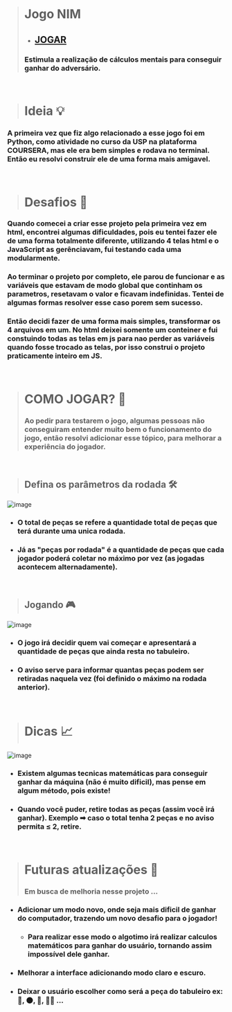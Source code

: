 > # Jogo NIM
>  - ## <a href="https://pedrofnseca.github.io/Jogo-NIM/">JOGAR<a>
> ### Estimula a realização de cálculos mentais para conseguir ganhar do adversário.

<br>

> # Ideia 💡
### A primeira vez que fiz algo relacionado a esse jogo foi em Python, como atividade no curso da USP na plataforma COURSERA, mas ele era bem simples e rodava no terminal. Então eu resolvi construir ele de uma forma mais amigavel.

<br>

> # Desafios 🦖
### Quando comecei a criar esse projeto pela primeira vez em html, encontrei algumas dificuldades, pois eu tentei fazer ele de uma forma totalmente diferente, utilizando 4 telas html e o JavaScript as gerênciavam, fui testando cada uma modularmente. 
### Ao terminar o projeto por completo, ele parou de funcionar e as variáveis que estavam de modo global que continham os parametros, resetavam o valor e ficavam indefinidas. Tentei de algumas formas resolver esse caso porem sem sucesso. 
### Então decidi fazer de uma forma mais simples, transformar os 4 arquivos em um. No html deixei somente um conteiner e fui constuindo todas as telas em js para nao perder as variáveis quando fosse trocado as telas, por isso construi o projeto praticamente inteiro em JS.

<br>

> # COMO JOGAR? 🤔
> ### Ao pedir para testarem o jogo, algumas pessoas não conseguiram entender muito bem o funcionamento do jogo, então resolvi adicionar esse tópico, para melhorar a experiência do jogador.

<br>

> ## Defina os parâmetros da rodada 🛠️

![image](https://user-images.githubusercontent.com/97262778/172015872-6a9bbe19-7d1a-441d-b734-48a2066d30a7.png)

- ### O total de peças se refere a quantidade total de peças que terá durante uma unica rodada.
- ### Já as "peças por rodada" é a quantidade de peças que cada jogador poderá coletar no máximo por vez (as jogadas acontecem alternadamente).

<br>

> ## Jogando 🎮

![image](https://user-images.githubusercontent.com/97262778/172015912-76255009-cd0f-41ca-b7f7-7f166875f4d8.png)

- ### O jogo irá decidir quem vai começar e apresentará a quantidade de peças que ainda resta no tabuleiro.
- ### O aviso serve para informar quantas peças podem ser retiradas naquela vez (foi definido o máximo na rodada anterior).

<br>

> # Dicas 📈

![image](https://user-images.githubusercontent.com/97262778/172016245-5fefa9de-e901-4596-aa42-ae6f6940d85c.png)

- ### Existem algumas tecnicas matemáticas para conseguir ganhar da máquina (não é muito dificil), mas pense em algum método, pois existe!
- ### Quando você puder, retire todas as peças (assim você irá ganhar). Exemplo ➡ caso o total tenha 2 peças e no aviso permita ≤ 2, retire.


<br>


> # Futuras atualizações 🚀
> ### Em busca de melhoria nesse projeto ...

 - ### Adicionar um modo novo, onde seja mais dificil de ganhar do computador, trazendo um novo desafio para o jogador!
    - ### Para realizar esse modo o algotimo irá realizar calculos matemáticos para ganhar do usuário, tornando assim impossível dele ganhar.
 - ### Melhorar a interface adicionando modo claro e escuro.
 - ### Deixar o usuário escolher como será a peça do tabuleiro ex: 🔴, ⚫, 👾, 🧑‍💻 ...
